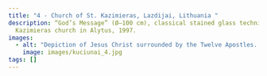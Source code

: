 ```yaml
---
title: "4 - Church of St. Kazimieras, Lazdijai, Lithuania "
description: “God’s Message” (Ø–100 cm), classical stained glass technique, St.
  Kazimieras church in Alytus, 1997.
images:
  - alt: "Depiction of Jesus Christ surrounded by the Twelve Apostles. "
    image: images/kuciunai_4.jpg
tags: []
---
```

